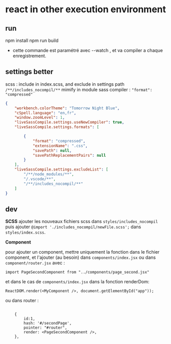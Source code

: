 # react in other execution environment

## run

npm install
npm run build
 - cette commande est paramétré avec --watch , et va compiler a chaque enregistrement.

## settings better

scss : include in index.scss, and exclude in settings path `/**/includes_nocompil/**`
mimify in module sass compiler : `"format": "compressed"`

```JSON
{
    "workbench.colorTheme": "Tomorrow Night Blue",
    "cSpell.language": "en,fr",
    "window.zoomLevel": 1,
    "liveSassCompile.settings.useNewCompiler": true,
    "liveSassCompile.settings.formats": [

        {
            "format": "compressed",
            "extensionName": ".css",
            "savePath": null,
            "savePathReplacementPairs": null
        }
    ],
    "liveSassCompile.settings.excludeList": [
        "/**/node_modules/**",
        "/.vscode/**",
        "/**/includes_nocompil/**"
    ]
}
```

## dev

**SCSS**
ajouter les nouveaux fichiers scss dans `styles/includes_nocompil` puis ajouter `@import './includes_nocompil/newFile.scss';` dans `styles/index.scss`.

**Component**

pour ajouter un component, mettre uniquement la fonction dans le fichier component, et l'ajouter (au besoin) dans `components/index.jsx` ou dans `component/router.jsx` avec : 
```JS
import PageSecondComponent from "../components/page_second.jsx"
```

et dans le cas de `components/index.jsx` dans la fonction renderDom: 
```JS
ReactDOM.render(<MyComponent />, document.getElementById("app"));
```

ou dans router : 
```JS

    {
        id:1,
        hash: '#/secondPage',
        pointer: "#router",
        render: <PageSecondComponent />,
    },
```